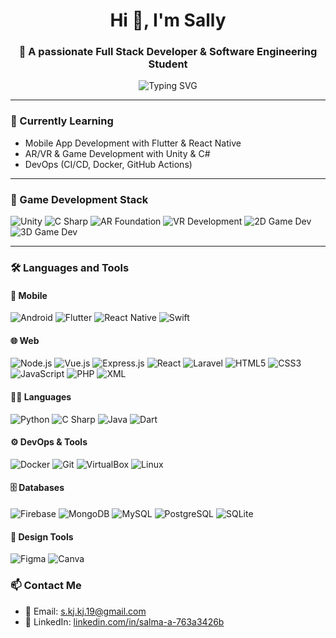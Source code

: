 <h1 align="center">Hi 👋, I'm Sally</h1>
<h3 align="center">🚀 A passionate Full Stack Developer & Software Engineering Student</h3>

<p align="center">
  <img src="https://readme-typing-svg.demolab.com?font=Fira+Code&size=24&duration=3000&pause=1000&center=true&vCenter=true&width=435&lines=Full+Stack+Developer;Mobile+App+Developer;Game+Developer+(AR/VR/2D/3D);Tech+Enthusiast" alt="Typing SVG" />
</p>

---

### 🌱 Currently Learning
- Mobile App Development with Flutter & React Native  
- AR/VR & Game Development with Unity & C#  
- DevOps (CI/CD, Docker, GitHub Actions)

---

### 🧠 Game Development Stack

![Unity](https://img.shields.io/badge/Unity-000000?logo=unity&logoColor=white&style=for-the-badge)
![C Sharp](https://img.shields.io/badge/C%23-239120?logo=c-sharp&logoColor=white&style=for-the-badge)
![AR Foundation](https://img.shields.io/badge/AR%20Foundation-FF6F61?style=for-the-badge)
![VR Development](https://img.shields.io/badge/VR-4B8DF8?style=for-the-badge)
![2D Game Dev](https://img.shields.io/badge/2D-Game--Dev-8E44AD?style=for-the-badge)
![3D Game Dev](https://img.shields.io/badge/3D-Game--Dev-27AE60?style=for-the-badge)

---

### 🛠️ Languages and Tools

#### 📱 Mobile
![Android](https://img.shields.io/badge/Android-3DDC84?logo=android&logoColor=white&style=for-the-badge)
![Flutter](https://img.shields.io/badge/Flutter-02569B?logo=flutter&logoColor=white&style=for-the-badge)
![React Native](https://img.shields.io/badge/React_Native-20232A?logo=react&logoColor=61DAFB&style=for-the-badge)
![Swift](https://img.shields.io/badge/Swift-FA7343?logo=swift&logoColor=white&style=for-the-badge)

#### 🌐 Web
![Node.js](https://img.shields.io/badge/Node.js-339933?logo=nodedotjs&logoColor=white&style=for-the-badge)
![Vue.js](https://img.shields.io/badge/Vue.js-4FC08D?logo=vue.js&logoColor=white&style=for-the-badge)
![Express.js](https://img.shields.io/badge/Express.js-000000?logo=express&logoColor=white&style=for-the-badge)
![React](https://img.shields.io/badge/React-20232A?logo=react&logoColor=61DAFB&style=for-the-badge)
![Laravel](https://img.shields.io/badge/Laravel-FF2D20?logo=laravel&logoColor=white&style=for-the-badge)
![HTML5](https://img.shields.io/badge/HTML5-E34F26?logo=html5&logoColor=white&style=for-the-badge)
![CSS3](https://img.shields.io/badge/CSS3-1572B6?logo=css3&logoColor=white&style=for-the-badge)
![JavaScript](https://img.shields.io/badge/JavaScript-F7DF1E?logo=javascript&logoColor=black&style=for-the-badge)
![PHP](https://img.shields.io/badge/PHP-777BB4?logo=php&logoColor=white&style=for-the-badge)
![XML](https://img.shields.io/badge/XML-EF652A?style=for-the-badge)

#### 🧑‍💻 Languages
![Python](https://img.shields.io/badge/Python-3776AB?logo=python&logoColor=white&style=for-the-badge)
![C Sharp](https://img.shields.io/badge/C%23-239120?logo=c-sharp&logoColor=white&style=for-the-badge)
![Java](https://img.shields.io/badge/Java-007396?logo=java&logoColor=white&style=for-the-badge)
![Dart](https://img.shields.io/badge/Dart-0175C2?logo=dart&logoColor=white&style=for-the-badge)

#### ⚙️ DevOps & Tools
![Docker](https://img.shields.io/badge/Docker-2496ED?logo=docker&logoColor=white&style=for-the-badge)
![Git](https://img.shields.io/badge/Git-F05032?logo=git&logoColor=white&style=for-the-badge)
![VirtualBox](https://img.shields.io/badge/VirtualBox-183A61?logo=virtualbox&logoColor=white&style=for-the-badge)
![Linux](https://img.shields.io/badge/Linux-FCC624?logo=linux&logoColor=black&style=for-the-badge)

#### 🗄️ Databases
![Firebase](https://img.shields.io/badge/Firebase-FFCA28?logo=firebase&logoColor=black&style=for-the-badge)
![MongoDB](https://img.shields.io/badge/MongoDB-47A248?logo=mongodb&logoColor=white&style=for-the-badge)
![MySQL](https://img.shields.io/badge/MySQL-4479A1?logo=mysql&logoColor=white&style=for-the-badge)
![PostgreSQL](https://img.shields.io/badge/PostgreSQL-336791?logo=postgresql&logoColor=white&style=for-the-badge)
![SQLite](https://img.shields.io/badge/SQLite-003B57?logo=sqlite&logoColor=white&style=for-the-badge)

#### 🎨 Design Tools
![Figma](https://img.shields.io/badge/Figma-F24E1E?logo=figma&logoColor=white&style=for-the-badge)
![Canva](https://img.shields.io/badge/Canva-00C4CC?logo=canva&logoColor=white&style=for-the-badge)


### 📫 Contact Me

- 📧 Email: s.kj.kj.19@gmail.com  
- 💬 LinkedIn: [linkedin.com/in/salma-a-763a3426b](https://linkedin.com/in/salma-a-763a3426b)

